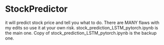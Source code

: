 # StockPredictor
it will predict stock price and tell you what to do.
There are MANY flaws with my edits so use it at your own risk.
stock_prediction_LSTM_pytorch.ipynb is the main one.
Copy of stock_prediction_LSTM_pytorch.ipynb is the backup one.
